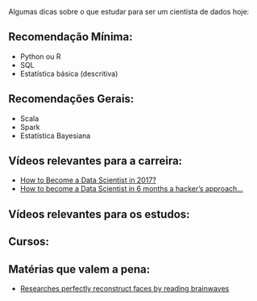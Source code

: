 Algumas dicas sobre o que estudar para ser um cientista de dados hoje:


## Recomendação Mínima:
  - Python ou R
  - SQL 
  - Estatística básica (descritiva)

## Recomendações Gerais:
  - Scala
  - Spark 
  - Estatística Bayesiana

## Vídeos relevantes para a carreira:
  - [How to Become a Data Scientist in 2017?](https://youtu.be/ccCblUZFM0w)
  - [How to become a Data Scientist in 6 months a hacker’s approach...](https://www.youtube.com/watch?v=rIofV14c0tc)

## Vídeos relevantes para os estudos:

## Cursos:


## Matérias que valem a pena:

- [Researches perfectly reconstruct faces by reading brainwaves](https://singularityhub.com/2017/06/14/forget-police-sketches-researchers-perfectly-reconstruct-faces-by-reading-brainwaves/)
